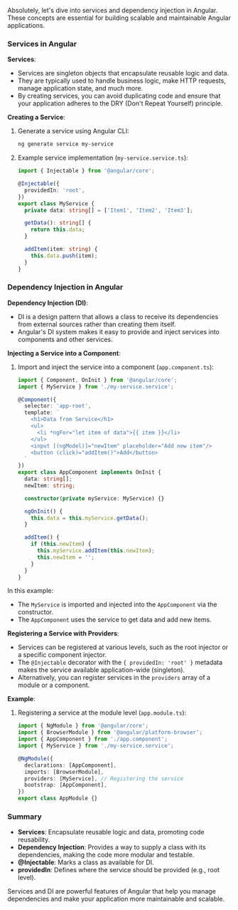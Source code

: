 Absolutely, let's dive into services and dependency injection in Angular. These concepts are essential for building scalable and maintainable Angular applications.

### Services in Angular

**Services**:
- Services are singleton objects that encapsulate reusable logic and data.
- They are typically used to handle business logic, make HTTP requests, manage application state, and much more.
- By creating services, you can avoid duplicating code and ensure that your application adheres to the DRY (Don't Repeat Yourself) principle.

**Creating a Service**:
1. Generate a service using Angular CLI:
    ```bash
    ng generate service my-service
    ```
2. Example service implementation (`my-service.service.ts`):
    ```typescript
    import { Injectable } from '@angular/core';

    @Injectable({
      providedIn: 'root',
    })
    export class MyService {
      private data: string[] = ['Item1', 'Item2', 'Item3'];

      getData(): string[] {
        return this.data;
      }

      addItem(item: string) {
        this.data.push(item);
      }
    }
    ```

### Dependency Injection in Angular

**Dependency Injection (DI)**:
- DI is a design pattern that allows a class to receive its dependencies from external sources rather than creating them itself.
- Angular's DI system makes it easy to provide and inject services into components and other services.

**Injecting a Service into a Component**:
1. Import and inject the service into a component (`app.component.ts`):
    ```typescript
    import { Component, OnInit } from '@angular/core';
    import { MyService } from './my-service.service';

    @Component({
      selector: 'app-root',
      template: `
        <h1>Data from Service</h1>
        <ul>
          <li *ngFor="let item of data">{{ item }}</li>
        </ul>
        <input [(ngModel)]="newItem" placeholder="Add new item"/>
        <button (click)="addItem()">Add</button>
      `
    })
    export class AppComponent implements OnInit {
      data: string[];
      newItem: string;

      constructor(private myService: MyService) {}

      ngOnInit() {
        this.data = this.myService.getData();
      }

      addItem() {
        if (this.newItem) {
          this.myService.addItem(this.newItem);
          this.newItem = '';
        }
      }
    }
    ```

In this example:
- The `MyService` is imported and injected into the `AppComponent` via the constructor.
- The `AppComponent` uses the service to get data and add new items.

**Registering a Service with Providers**:
- Services can be registered at various levels, such as the root injector or a specific component injector.
- The `@Injectable` decorator with the `{ providedIn: 'root' }` metadata makes the service available application-wide (singleton).
- Alternatively, you can register services in the `providers` array of a module or a component.

**Example**:
1. Registering a service at the module level (`app.module.ts`):
    ```typescript
    import { NgModule } from '@angular/core';
    import { BrowserModule } from '@angular/platform-browser';
    import { AppComponent } from './app.component';
    import { MyService } from './my-service.service';

    @NgModule({
      declarations: [AppComponent],
      imports: [BrowserModule],
      providers: [MyService], // Registering the service
      bootstrap: [AppComponent],
    })
    export class AppModule {}
    ```

### Summary

- **Services**: Encapsulate reusable logic and data, promoting code reusability.
- **Dependency Injection**: Provides a way to supply a class with its dependencies, making the code more modular and testable.
- **@Injectable**: Marks a class as available for DI.
- **providedIn**: Defines where the service should be provided (e.g., root level).

Services and DI are powerful features of Angular that help you manage dependencies and make your application more maintainable and scalable.
